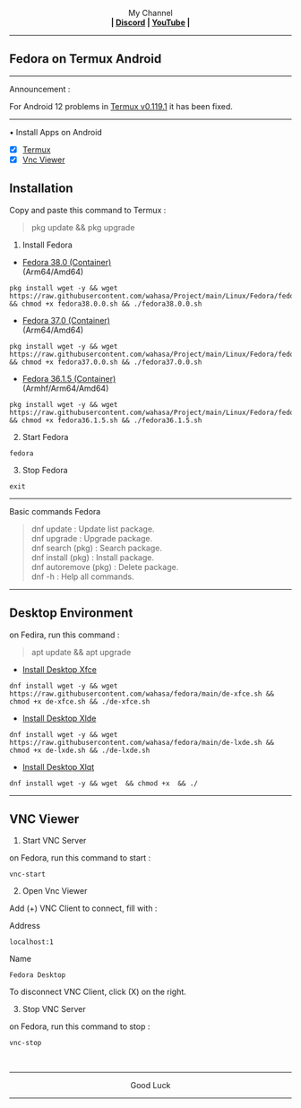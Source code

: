 
<p align="center">My Channel</br><b>
| <a href="https://discord.gg/GCehyym">Discord</a> | <a href="https://youtube.com/channel/UC3sLb7eZCu72iv3G1yUhUHQ">YouTube</a> |</b></p>

---
## Fedora on Termux Android

---
Announcement :

For Android 12 problems in [Termux v0.119.1](https://apkcombo.com/id/termux/com.termux) it has been fixed.

---
• Install Apps on Android
- [x] [Termux](https://apkcombo.com/id/termux/com.termux)
- [x] [Vnc Viewer](https://play.google.com/store/apps/details?id=com.realvnc.viewer.android)

## Installation

Copy and paste this command to Termux :
> pkg update && pkg upgrade

1. Install Fedora

* [Fedora 38.0 (Container)](https://youtu.be/pKn6qZr1Y90)</br>
(Arm64/Amd64)
```
pkg install wget -y && wget https://raw.githubusercontent.com/wahasa/Project/main/Linux/Fedora/fedora38.0.0.sh && chmod +x fedora38.0.0.sh && ./fedora38.0.0.sh
```

* [Fedora 37.0 (Container)](https://youtu.be/P6ca5xCksXo)</br>
(Arm64/Amd64)
```
pkg install wget -y && wget https://raw.githubusercontent.com/wahasa/Project/main/Linux/Fedora/fedora37.0.0.sh && chmod +x fedora37.0.0.sh && ./fedora37.0.0.sh
```

* [Fedora 36.1.5 (Container)](https://youtu.be/DkKFfDYuEq4)</br>
(Armhf/Arm64/Amd64)
```
pkg install wget -y && wget https://raw.githubusercontent.com/wahasa/Project/main/Linux/Fedora/fedora36.1.5.sh && chmod +x fedora36.1.5.sh && ./fedora36.1.5.sh
```

2. Start Fedora
```
fedora
```

3. Stop Fedora
```
exit
```

---
Basic commands Fedora
> dnf update : Update list package.</br>
> dnf upgrade : Upgrade package.</br>
> dnf search (pkg) : Search package.</br>
> dnf install (pkg) : Install package.</br>
> dnf autoremove (pkg) : Delete package.</br>
> dnf -h : Help all commands.
---
## Desktop Environment

on Fedira, run this command :
> apt update && apt upgrade

* [Install Desktop Xfce](https://youtu.be/ON_lcUEs5VY)
```
dnf install wget -y && wget https://raw.githubusercontent.com/wahasa/fedora/main/de-xfce.sh && chmod +x de-xfce.sh && ./de-xfce.sh
```

* [Install Desktop Xlde](https://youtu.be/YGEv8ZMGXMk)
```
dnf install wget -y && wget https://raw.githubusercontent.com/wahasa/fedora/main/de-lxde.sh && chmod +x de-lxde.sh && ./de-lxde.sh
```

* [Install Desktop Xlqt]()
```
dnf install wget -y && wget  && chmod +x  && ./
```

---
## VNC Viewer

1. Start VNC Server

on Fedora, run this command to start :
```
vnc-start
```

2. Open Vnc Viewer

Add (+) VNC Client to connect, fill with :

Address
```
localhost:1
```

Name
```
Fedora Desktop
```

To disconnect VNC Client, click (X) on the right.

3. Stop VNC Server

on Fedora, run this command to stop :
```
vnc-stop
```

</br>

---
<p align="center">Good Luck</p>

---
